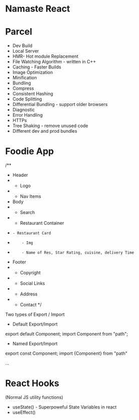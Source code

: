 # Namaste React

# Parcel

- Dev Build
- Local Server
- HMR- Hot module Replacement
- File Watching Algorithm - written in C++
- Caching - Faster Builds
- Image Optimization
- Minification
- Bundling
- Compress
- Consistent Hashing
- Code Splitting
- Differential Bundling - support older browsers
- Diagnostic
- Error Handling
- HTTPs
- Tree Shaking - remove unused code
- Different dev and prod bundles


# Foodie App

/**
 * Header 
 *  - Logo 
 *  - Nav Items
 * Body
 *  - Search 
 *  - Restaurant Container
 *     - Restaurant Card
 *         - Img
 *         - Name of Res, Star Rating, cuisine, delivery Time
 * Footer
 * - Copyright
 * - Social Links
 * - Address
 * - Contact
*/


Two types  of Export / Import

- Default Export/Import

export default Component;
import Component from "path";


- Named Export/Import 

export const Component;
import {Component} from "path"


...
# React Hooks
(Normal JS utility functions)
- useState() - Superpoweful  State Variables in react
- useEffect()